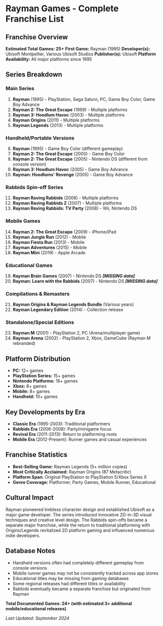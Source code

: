 # Rayman Games - Complete Franchise List

## Franchise Overview
**Estimated Total Games: 25+**
**First Game:** Rayman (1995)
**Developer(s):** Ubisoft Montpellier, Various Ubisoft Studios
**Publisher(s):** Ubisoft
**Platform Availability:** All major platforms since 1995

## Series Breakdown

### Main Series
1. **Rayman** (1995) - PlayStation, Sega Saturn, PC, Game Boy Color, Game Boy Advance
2. **Rayman 2: The Great Escape** (1999) - Multiple platforms
3. **Rayman 3: Hoodlum Havoc** (2003) - Multiple platforms
4. **Rayman Origins** (2011) - Multiple platforms
5. **Rayman Legends** (2013) - Multiple platforms

### Handheld/Portable Versions
6. **Rayman** (1995) - Game Boy Color (different gameplay)
7. **Rayman 2: The Great Escape** (2000) - Game Boy Color
8. **Rayman 2: The Great Escape** (2005) - Nintendo DS (different from console version)
9. **Rayman 3: Hoodlum Havoc** (2005) - Game Boy Advance
10. **Rayman: Hoodlums' Revenge** (2005) - Game Boy Advance

### Rabbids Spin-off Series
11. **Rayman Raving Rabbids** (2006) - Multiple platforms
12. **Rayman Raving Rabbids 2** (2007) - Multiple platforms
13. **Rayman Raving Rabbids: TV Party** (2008) - Wii, Nintendo DS

### Mobile Games
14. **Rayman 2: The Great Escape** (2009) - iPhone/iPad
15. **Rayman Jungle Run** (2012) - Mobile
16. **Rayman Fiesta Run** (2013) - Mobile
17. **Rayman Adventures** (2015) - Mobile
18. **Rayman Mini** (2019) - Apple Arcade

### Educational Games
19. **Rayman Brain Games** (2007) - Nintendo DS ***[MISSING data]***
20. **Rayman: Learn with the Rabbids** (2007) - Nintendo DS ***[MISSING data]***

### Compilations & Remasters
21. **Rayman Origins & Rayman Legends Bundle** (Various years)
22. **Rayman Legendary Edition** (2014) - Collection release

### Standalone/Special Editions
23. **Rayman M** (2001) - PlayStation 2, PC (Arena/multiplayer game)
24. **Rayman Arena** (2002) - PlayStation 2, Xbox, GameCube (Rayman M rebranded)

## Platform Distribution
- **PC:** 12+ games
- **PlayStation Series:** 15+ games
- **Nintendo Platforms:** 18+ games
- **Xbox:** 8+ games
- **Mobile:** 8+ games
- **Handheld:** 10+ games

## Key Developments by Era
- **Classic Era** (1995-2003): Traditional platformers
- **Rabbids Era** (2006-2008): Party/minigame focus
- **Revival Era** (2011-2013): Return to platforming roots
- **Mobile Era** (2012-Present): Runner games and casual experiences

## Franchise Statistics
- **Best-Selling Game:** Rayman Legends (5+ million copies)
- **Most Critically Acclaimed:** Rayman Origins (87 Metacritic)
- **Platform Span:** Original PlayStation to PlayStation 5/Xbox Series X
- **Genre Coverage:** Platformer, Party Games, Mobile Runner, Educational

## Cultural Impact
Rayman pioneered limbless character design and established Ubisoft as a major game developer. The series introduced innovative 2D-in-3D visual techniques and creative level design. The Rabbids spin-offs became a separate major franchise, while the return to traditional platforming with Origins/Legends revitalized 2D platform gaming and influenced numerous indie developers.

## Database Notes
- Handheld versions often had completely different gameplay from console versions
- Mobile runner games may not be consistently tracked across app stores
- Educational titles may be missing from gaming databases
- Some regional releases had different titles or availability
- Rabbids eventually became a separate franchise but originated from Rayman

**Total Documented Games: 24+ (with estimated 3+ additional mobile/educational releases)**

*Last Updated: September 2024*